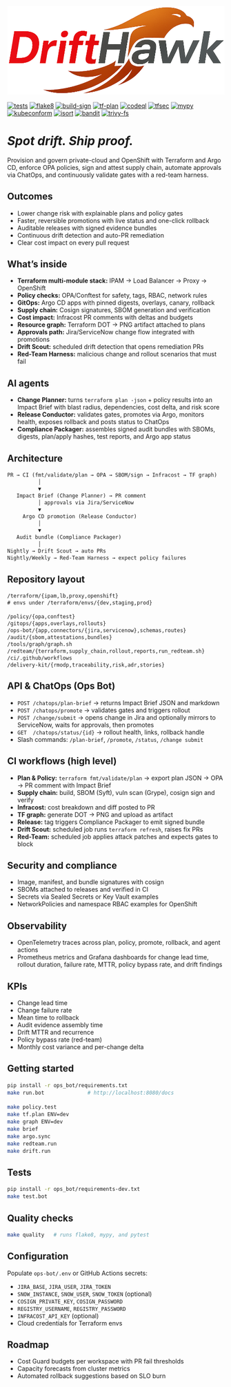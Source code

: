 ![DriftHawk Wordmark](dh_wordmark.png)

[![tests](https://github.com/aurelius-in/DriftHawk/actions/workflows/tests.yml/badge.svg)](https://github.com/aurelius-in/DriftHawk/actions/workflows/tests.yml)
[![flake8](https://github.com/aurelius-in/DriftHawk/actions/workflows/flake8.yml/badge.svg)](https://github.com/aurelius-in/DriftHawk/actions/workflows/flake8.yml)
[![build-sign](https://github.com/aurelius-in/DriftHawk/actions/workflows/build-sign.yml/badge.svg)](https://github.com/aurelius-in/DriftHawk/actions/workflows/build-sign.yml)
[![tf-plan](https://github.com/aurelius-in/DriftHawk/actions/workflows/plan.yml/badge.svg)](https://github.com/aurelius-in/DriftHawk/actions/workflows/plan.yml)
[![codeql](https://github.com/aurelius-in/DriftHawk/actions/workflows/codeql.yml/badge.svg)](https://github.com/aurelius-in/DriftHawk/actions/workflows/codeql.yml)
[![tfsec](https://github.com/aurelius-in/DriftHawk/actions/workflows/tfsec.yml/badge.svg)](https://github.com/aurelius-in/DriftHawk/actions/workflows/tfsec.yml)
[![mypy](https://github.com/aurelius-in/DriftHawk/actions/workflows/mypy.yml/badge.svg)](https://github.com/aurelius-in/DriftHawk/actions/workflows/mypy.yml)
[![kubeconform](https://github.com/aurelius-in/DriftHawk/actions/workflows/kubeconform.yml/badge.svg)](https://github.com/aurelius-in/DriftHawk/actions/workflows/kubeconform.yml)
[![isort](https://github.com/aurelius-in/DriftHawk/actions/workflows/isort.yml/badge.svg)](https://github.com/aurelius-in/DriftHawk/actions/workflows/isort.yml)
[![bandit](https://github.com/aurelius-in/DriftHawk/actions/workflows/bandit.yml/badge.svg)](https://github.com/aurelius-in/DriftHawk/actions/workflows/bandit.yml)
[![trivy-fs](https://github.com/aurelius-in/DriftHawk/actions/workflows/trivy-fs.yml/badge.svg)](https://github.com/aurelius-in/DriftHawk/actions/workflows/trivy-fs.yml)
# *Spot drift. Ship proof.*
Provision and govern private-cloud and OpenShift with Terraform and Argo CD, enforce OPA policies, sign and attest supply chain, automate approvals via ChatOps, and continuously validate gates with a red-team harness.

## Outcomes

* Lower change risk with explainable plans and policy gates
* Faster, reversible promotions with live status and one-click rollback
* Auditable releases with signed evidence bundles
* Continuous drift detection and auto-PR remediation
* Clear cost impact on every pull request

## What’s inside

* **Terraform multi-module stack:** IPAM → Load Balancer → Proxy → OpenShift
* **Policy checks:** OPA/Conftest for safety, tags, RBAC, network rules
* **GitOps:** Argo CD apps with pinned digests, overlays, canary, rollback
* **Supply chain:** Cosign signatures, SBOM generation and verification
* **Cost impact:** Infracost PR comments with deltas and budgets
* **Resource graph:** Terraform DOT → PNG artifact attached to plans
* **Approvals path:** Jira/ServiceNow change flow integrated with promotions
* **Drift Scout:** scheduled drift detection that opens remediation PRs
* **Red-Team Harness:** malicious change and rollout scenarios that must fail

## AI agents

* **Change Planner:** turns `terraform plan -json` + policy results into an Impact Brief with blast radius, dependencies, cost delta, and risk score
* **Release Conductor:** validates gates, promotes via Argo, monitors health, exposes rollback and posts status to ChatOps
* **Compliance Packager:** assembles signed audit bundles with SBOMs, digests, plan/apply hashes, test reports, and Argo app status

## Architecture

```
PR → CI (fmt/validate/plan → OPA → SBOM/sign → Infracost → TF graph)
          │
          ▼
   Impact Brief (Change Planner) → PR comment
          │ approvals via Jira/ServiceNow
          ▼
     Argo CD promotion (Release Conductor)
          │
          ▼
   Audit bundle (Compliance Packager)
          │
Nightly → Drift Scout → auto PRs
Nightly/Weekly → Red-Team Harness → expect policy failures
```

## Repository layout

```
/terraform/{ipam,lb,proxy,openshift}
# envs under /terraform/envs/{dev,staging,prod}

/policy/{opa,conftest}
/gitops/{apps,overlays,rollouts}
/ops-bot/{app,connectors/{jira,servicenow},schemas,routes}
/audit/{sbom,attestations,bundles}
/tools/graph/graph.sh
/redteam/{terraform,supply_chain,rollout,reports,run_redteam.sh}
/ci/.github/workflows
/delivery-kit/{rmodp,traceability,risk,adr,stories}
```

## API & ChatOps (Ops Bot)

* `POST /chatops/plan-brief` → returns Impact Brief JSON and markdown
* `POST /chatops/promote` → validates gates and triggers rollout
* `POST /change/submit` → opens change in Jira and optionally mirrors to ServiceNow, waits for approvals, then promotes
* `GET  /chatops/status/{id}` → rollout health, links, rollback handle
* Slash commands: `/plan-brief`, `/promote`, `/status`, `/change submit`

## CI workflows (high level)

* **Plan & Policy:** `terraform fmt/validate/plan` → export plan JSON → OPA → PR comment with Impact Brief
* **Supply chain:** build, SBOM (Syft), vuln scan (Grype), cosign sign and verify
* **Infracost:** cost breakdown and diff posted to PR
* **TF graph:** generate DOT → PNG and upload as artifact
* **Release:** tag triggers Compliance Packager to emit signed bundle
* **Drift Scout:** scheduled job runs `terraform refresh`, raises fix PRs
* **Red-Team:** scheduled job applies attack patches and expects gates to block

## Security and compliance

* Image, manifest, and bundle signatures with cosign
* SBOMs attached to releases and verified in CI
* Secrets via Sealed Secrets or Key Vault examples
* NetworkPolicies and namespace RBAC examples for OpenShift

## Observability

* OpenTelemetry traces across plan, policy, promote, rollback, and agent actions
* Prometheus metrics and Grafana dashboards for change lead time, rollout duration, failure rate, MTTR, policy bypass rate, and drift findings

## KPIs

* Change lead time
* Change failure rate
* Mean time to rollback
* Audit evidence assembly time
* Drift MTTR and recurrence
* Policy bypass rate (red-team)
* Monthly cost variance and per-change delta

## Getting started

```bash
pip install -r ops_bot/requirements.txt
make run.bot              # http://localhost:8080/docs

make policy.test
make tf.plan ENV=dev
make graph ENV=dev
make brief               
make argo.sync           
make redteam.run         
make drift.run           
```

## Tests

```bash
pip install -r ops_bot/requirements-dev.txt
make test.bot
```

## Quality checks

```bash
make quality   # runs flake8, mypy, and pytest
```

## Configuration

Populate `ops-bot/.env` or GitHub Actions secrets:

* `JIRA_BASE`, `JIRA_USER`, `JIRA_TOKEN`
* `SNOW_INSTANCE`, `SNOW_USER`, `SNOW_TOKEN` (optional)
* `COSIGN_PRIVATE_KEY`, `COSIGN_PASSWORD`
* `REGISTRY_USERNAME`, `REGISTRY_PASSWORD`
* `INFRACOST_API_KEY` (optional)
* Cloud credentials for Terraform envs

## Roadmap

* Cost Guard budgets per workspace with PR fail thresholds
* Capacity forecasts from cluster metrics
* Automated rollback suggestions based on SLO burn
